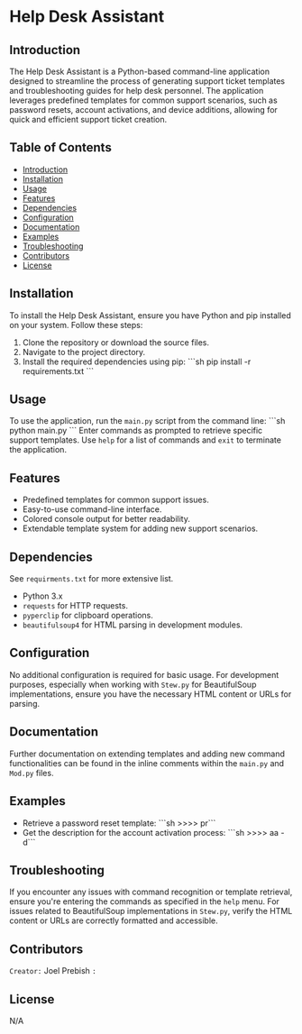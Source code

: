 
# Help Desk Assistant

## Introduction
The Help Desk Assistant is a Python-based command-line application designed to streamline the process of generating support ticket templates and troubleshooting guides for help desk personnel. The application leverages predefined templates for common support scenarios, such as password resets, account activations, and device additions, allowing for quick and efficient support ticket creation.

## Table of Contents
- [Introduction](#introduction)
- [Installation](#installation)
- [Usage](#usage)
- [Features](#features)
- [Dependencies](#dependencies)
- [Configuration](#configuration)
- [Documentation](#documentation)
- [Examples](#examples)
- [Troubleshooting](#troubleshooting)
- [Contributors](#contributors)
- [License](#license)

## Installation
To install the Help Desk Assistant, ensure you have Python and pip installed on your system. Follow these steps:
1. Clone the repository or download the source files.
2. Navigate to the project directory.
3. Install the required dependencies using pip:
   \`\`\`sh
   pip install -r requirements.txt
   \`\`\`

## Usage
To use the application, run the `main.py` script from the command line:
\`\`\`sh
python main.py
\`\`\`
Enter commands as prompted to retrieve specific support templates. Use `help` for a list of commands and `exit` to terminate the application.

## Features
- Predefined templates for common support issues.
- Easy-to-use command-line interface.
- Colored console output for better readability.
- Extendable template system for adding new support scenarios.

## Dependencies
See `requirments.txt` for more extensive list.
- Python 3.x
- `requests` for HTTP requests.
- `pyperclip` for clipboard operations.
- `beautifulsoup4` for HTML parsing in development modules.

## Configuration
No additional configuration is required for basic usage. For development purposes, especially when working with `Stew.py` for BeautifulSoup implementations, ensure you have the necessary HTML content or URLs for parsing.

## Documentation
Further documentation on extending templates and adding new command functionalities can be found in the inline comments within the `main.py` and `Mod.py` files.

## Examples
- Retrieve a password reset template:
  \`\`\`sh >>>> pr\`\`\`
- Get the description for the account activation process:
  \`\`\`sh >>>> aa -d\`\`\`

## Troubleshooting
If you encounter any issues with command recognition or template retrieval, ensure you're entering the commands as specified in the `help` menu. For issues related to BeautifulSoup implementations in `Stew.py`, verify the HTML content or URLs are correctly formatted and accessible.

## Contributors
`Creator:` Joel Prebish
`:`

## License
N/A
